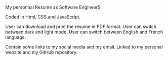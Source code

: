 My personnal Resume as Software EngineerS

Coded in Html, CSS and JavaScript.

User can download and print the resume in PDF format.
User can switch between dark and light mode.
User can switch between English and French language.

Contain some links to my social media and my email.
Linked to my personal website and my GitHub repository.